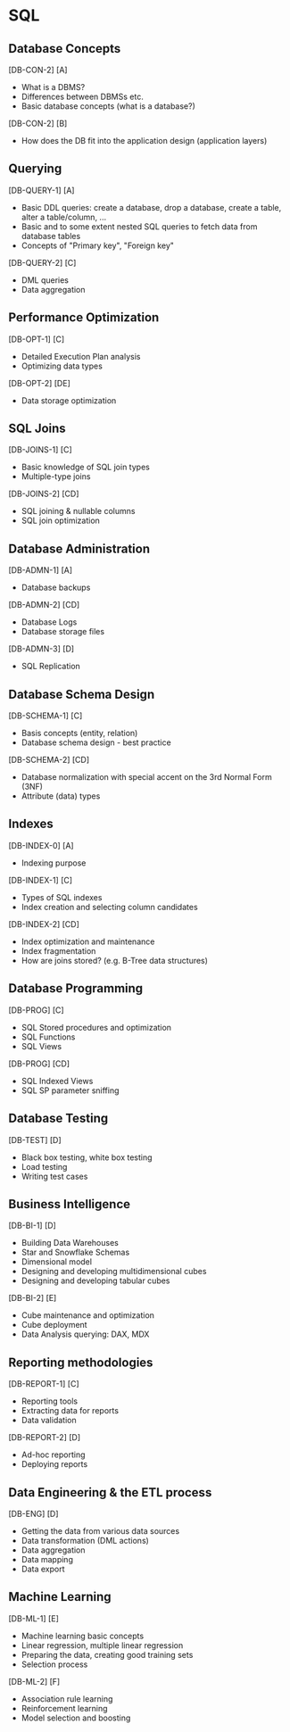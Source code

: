 # SQL

## Database Concepts
 [DB-CON-2] [A]
- What is a DBMS?
- Differences between DBMSs etc.
- Basic database concepts (what is a database?)

 [DB-CON-2] [B]
 - How does the DB fit into the application design (application layers)

 ## Querying 

 [DB-QUERY-1] [A]
- Basic DDL queries: create a database, drop a database, create a table, alter a table/column, ...
- Basic and to some extent nested SQL queries to fetch data from database tables
- Concepts of "Primary key", "Foreign key"

 [DB-QUERY-2] [C]
- DML queries
- Data aggregation

## Performance Optimization 
 [DB-OPT-1] [C]
- Detailed Execution Plan analysis
- Optimizing data types

 [DB-OPT-2] [DE]
- Data storage optimization

## SQL Joins
 [DB-JOINS-1] [C]
- Basic knowledge of SQL join types
- Multiple-type joins
 
 [DB-JOINS-2] [CD]
 - SQL joining & nullable columns
 - SQL join optimization

## Database Administration 
 [DB-ADMN-1] [A]
- Database backups

 [DB-ADMN-2] [CD]
 - Database Logs
 - Database storage files
 
 [DB-ADMN-3] [D]
 - SQL Replication

## Database Schema Design
 [DB-SCHEMA-1] [C]
- Basis concepts (entity, relation)
- Database schema design - best practice

 [DB-SCHEMA-2] [CD]
- Database normalization with special accent on the 3rd Normal Form (3NF)
- Attribute (data) types

## Indexes 
 [DB-INDEX-0] [A]
- Indexing purpose

 [DB-INDEX-1] [C]
- Types of SQL indexes
- Index creation and selecting column candidates

 [DB-INDEX-2] [CD]
- Index optimization and maintenance
- Index fragmentation
- How are joins stored? (e.g. B-Tree data structures)

## Database Programming
 [DB-PROG] [C]
- SQL Stored procedures and optimization
- SQL Functions
- SQL Views

 [DB-PROG] [CD]
- SQL Indexed Views
- SQL SP parameter sniffing

## Database Testing
 [DB-TEST] [D]
- Black box testing, white box testing
- Load testing
- Writing test cases

## Business Intelligence
 [DB-BI-1] [D]
- Building Data Warehouses
- Star and Snowflake Schemas
- Dimensional model
- Designing and developing multidimensional cubes
- Designing and developing tabular cubes
 
 [DB-BI-2] [E]
- Cube maintenance and optimization
- Cube deployment
- Data Analysis querying: DAX, MDX

## Reporting methodologies
 [DB-REPORT-1] [C]
- Reporting tools
- Extracting data for reports
- Data validation

 [DB-REPORT-2] [D]
- Ad-hoc reporting
- Deploying reports

## Data Engineering & the ETL process 
 [DB-ENG] [D]
- Getting the data from various data sources
- Data transformation (DML actions)
- Data aggregation
- Data mapping
- Data export

## Machine Learning
 [DB-ML-1] [E]
- Machine learning basic concepts
- Linear regression, multiple linear regression
- Preparing the data, creating good training sets
- Selection process
 
 [DB-ML-2] [F]
- Association rule learning
- Reinforcement learning
- Model selection and boosting
